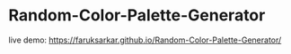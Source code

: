 # Random-Color-Palette-Generator

live demo: https://faruksarkar.github.io/Random-Color-Palette-Generator/
